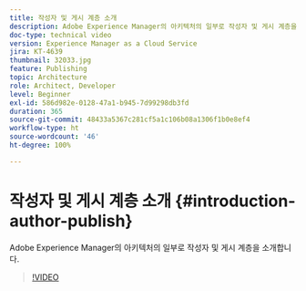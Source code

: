 ```yaml
---
title: 작성자 및 게시 계층 소개
description: Adobe Experience Manager의 아키텍처의 일부로 작성자 및 게시 계층을 소개합니다.
doc-type: technical video
version: Experience Manager as a Cloud Service
jira: KT-4639
thumbnail: 32033.jpg
feature: Publishing
topic: Architecture
role: Architect, Developer
level: Beginner
exl-id: 586d982e-0128-47a1-b945-7d99298db3fd
duration: 365
source-git-commit: 48433a5367c281cf5a1c106b08a1306f1b0e8ef4
workflow-type: ht
source-wordcount: '46'
ht-degree: 100%

---
```


# 작성자 및 게시 계층 소개 {#introduction-author-publish}

Adobe Experience Manager의 아키텍처의 일부로 작성자 및 게시 계층을 소개합니다.

>[!VIDEO](https://video.tv.adobe.com/v/37046?quality=12&learn=on&captions=kor)
